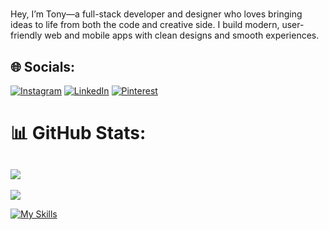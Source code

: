 # 
Hey, I’m Tony—a full-stack developer and designer who loves bringing ideas to life from both the code and creative side. I build modern, user-friendly web and mobile apps with clean designs and smooth experiences.<br>


## 🌐 Socials:
[![Instagram](https://img.shields.io/badge/Instagram-%23E4405F.svg?logo=Instagram&logoColor=white)](https://instagram.com/tonymphomilanzi) [![LinkedIn](https://img.shields.io/badge/LinkedIn-%230077B5.svg?logo=linkedin&logoColor=white)](https://linkedin.com/in/tonymphomilanzi) [![Pinterest](https://img.shields.io/badge/Pinterest-%23E60023.svg?logo=Pinterest&logoColor=white)](https://pinterest.com/tonymphomilanzi) 
# 📊 GitHub Stats:
![](https://nirzak-streak-stats.vercel.app/?user=tonymphomilanzi&theme=ambient_gradient&hide_border=true)<br/>
---
[![](https://visitcount.itsvg.in/api?id=tonymphomilanzi&icon=0&color=0)](https://visitcount.itsvg.in)

<!-- Proudly created with GPRM ( https://gprm.itsvg.in ) -->

<!--
**tonymphomilanzi/tonymphomilanzi** is a ✨ _special_ ✨ repository because its `README.md` (this file) appears on your GitHub profile.

Here are some ideas to get you started:

- 🔭 I’m currently working on ...
- 🌱 I’m currently learning ...
- 👯 I’m looking to collaborate on ...
- 🤔 I’m looking for help with ...
- 💬 Ask me about ...
- 📫 How to reach me: ...
- 😄 Pronouns: ...
- ⚡ Fun fact: ...
-->

[![My Skills](https://skillicons.dev/icons?i=js,html,css,ts,py,react,nextjs,nodejs,mongodb,threejs,tensorflow,androidstudio,firebase,supabase,appwrite,ps,ai)](https://skillicons.dev)
